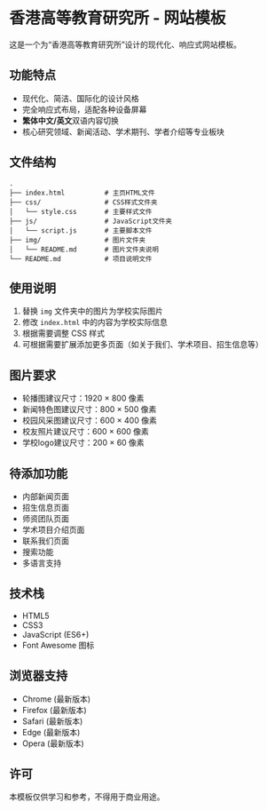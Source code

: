 # 香港高等教育研究所 - 网站模板

这是一个为“香港高等教育研究所”设计的现代化、响应式网站模板。

## 功能特点

-   现代化、简洁、国际化的设计风格
-   完全响应式布局，适配各种设备屏幕
-   **繁体中文/英文**双语内容切换
-   核心研究领域、新闻活动、学术期刊、学者介绍等专业板块

## 文件结构

```
.
├── index.html          # 主页HTML文件
├── css/                # CSS样式文件夹
│   └── style.css       # 主要样式文件
├── js/                 # JavaScript文件夹
│   └── script.js       # 主要脚本文件
├── img/                # 图片文件夹
│   └── README.md       # 图片文件夹说明
└── README.md           # 项目说明文件
```

## 使用说明

1. 替换 `img` 文件夹中的图片为学校实际图片
2. 修改 `index.html` 中的内容为学校实际信息
3. 根据需要调整 CSS 样式
4. 可根据需要扩展添加更多页面（如关于我们、学术项目、招生信息等）

## 图片要求

- 轮播图建议尺寸：1920 × 800 像素
- 新闻特色图建议尺寸：800 × 500 像素
- 校园风采图建议尺寸：600 × 400 像素
- 校友照片建议尺寸：600 × 600 像素
- 学校logo建议尺寸：200 × 60 像素

## 待添加功能

- 内部新闻页面
- 招生信息页面
- 师资团队页面
- 学术项目介绍页面
- 联系我们页面
- 搜索功能
- 多语言支持

## 技术栈

- HTML5
- CSS3
- JavaScript (ES6+)
- Font Awesome 图标

## 浏览器支持

- Chrome (最新版本)
- Firefox (最新版本)
- Safari (最新版本)
- Edge (最新版本)
- Opera (最新版本)

## 许可

本模板仅供学习和参考，不得用于商业用途。 